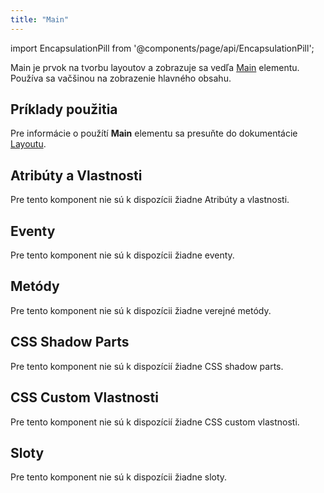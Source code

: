 ```yaml
---
title: "Main"
---
```


<head>
  <title>Layout: Main element</title>
  <meta name="description" content="Main je prvok na tvorbu layoutov a zobrazuje sa vedľa [Main](./main) elementu. Používa sa vačšinou na zobrazenie hlavného obsahu." />
</head>

import EncapsulationPill from '@components/page/api/EncapsulationPill';

<EncapsulationPill type="shadow" />

Main je prvok na tvorbu layoutov a zobrazuje sa vedľa [Main](./main) elementu. Používa sa vačšinou na zobrazenie hlavného obsahu.

## Príklady použitia

Pre informácie o použítí **Main** elementu sa presuňte do dokumentácie [Layoutu](./layout).

## Atribúty a Vlastnosti

Pre tento komponent nie sú k dispozícii žiadne Atribúty a vlastnosti.

## Eventy

Pre tento komponent nie sú k dispozícii žiadne eventy.

## Metódy

Pre tento komponent nie sú k dispozícii žiadne verejné metódy.

## CSS Shadow Parts

Pre tento komponent nie sú k dispozícií žiadne CSS shadow parts.

## CSS Custom Vlastnosti

Pre tento komponent nie sú k dispozícií žiadne CSS custom vlastnosti.

## Sloty

Pre tento komponent nie sú k dispozícii žiadne sloty.